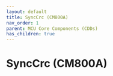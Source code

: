 ```yaml
---
layout: default
title: SyncCrc (CM800A)
nav_order: 1
parent: MCU Core Components (CDDs)
has_children: true
---
```

# SyncCrc (CM800A)
